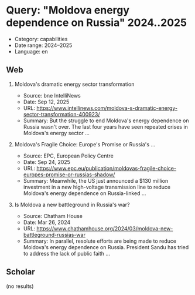 # Query: "Moldova energy dependence on Russia" 2024..2025
- Category: capabilities
- Date range: 2024–2025
- Language: en

## Web

1. Moldova's dramatic energy sector transformation
   - Source: bne IntelliNews
   - Date: Sep 12, 2025
   - URL: https://www.intellinews.com/moldova-s-dramatic-energy-sector-transformation-400923/
   - Summary: But the struggle to end Moldova's energy dependence on Russia wasn't over. The last four years have seen repeated crises in Moldova's energy sector ...

2. Moldova's Fragile Choice: Europe's Promise or Russia's ...
   - Source: EPC, European Policy Centre
   - Date: Sep 24, 2025
   - URL: https://www.epc.eu/publication/moldovas-fragile-choice-europes-promise-or-russias-shadow/
   - Summary: Meanwhile, the US just announced a $130 million investment in a new high-voltage transmission line to reduce Moldova's energy dependence on Russia-linked ...

3. Is Moldova a new battleground in Russia's war?
   - Source: Chatham House
   - Date: Mar 26, 2024
   - URL: https://www.chathamhouse.org/2024/03/moldova-new-battleground-russias-war
   - Summary: In parallel, resolute efforts are being made to reduce Moldova's energy dependence on Russia. President Sandu has tried to address the lack of public faith ...

## Scholar

(no results)

